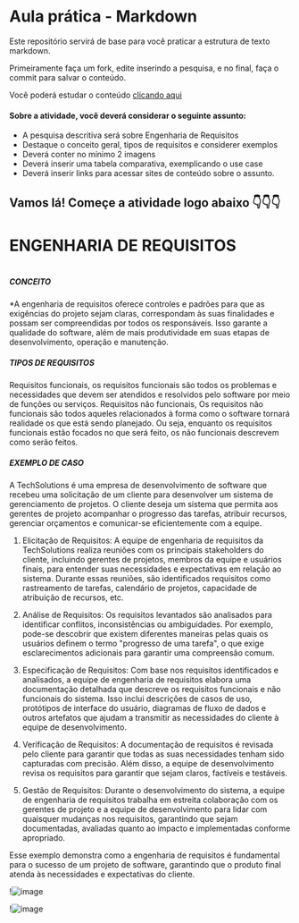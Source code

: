 #  Aula prática - Markdown

Este repositório servirá de base para você praticar a estrutura de texto markdown. 

Primeiramente faça um fork, edite inserindo a pesquisa, e no final, faça o commit para salvar o conteúdo.

Você poderá estudar o conteúdo [clicando aqui](https://docs.pipz.com/central-de-ajuda/learning-center/guia-basico-de-markdown#open)

#### Sobre a atividade, você deverá considerar o seguinte assunto:

- A pesquisa descritiva será sobre Engenharia de Requisitos
- Destaque o conceito geral, tipos de requisitos e considerer exemplos
- Deverá conter no mínimo 2 imagens
- Deverá inserir uma tabela comparativa, exemplicando o use case
- Deverá inserir links para acessar sites de conteúdo sobre o assunto.


## Vamos lá! Começe a atividade logo abaixo 👇👇👇
# **ENGENHARIA DE REQUISITOS** <h1>
##### CONCEITO <h5>
*A engenharia de requisitos oferece controles e padrões para que as exigências do projeto sejam claras, correspondam às suas finalidades e possam ser compreendidas por todos os responsáveis. Isso garante a qualidade do software, além de mais produtividade em suas etapas de desenvolvimento, operação e manutenção.
##### TIPOS DE REQUISITOS <h5>
Requisitos funcionais, os requisitos funcionais são todos os problemas e necessidades que devem ser atendidos e resolvidos pelo software por meio de funções ou serviços.
Requisitos não funcionais, Os requisitos não funcionais são todos aqueles relacionados à forma como o software tornará realidade os que está sendo planejado. Ou seja, enquanto os requisitos funcionais estão focados no que será feito, os não funcionais descrevem como serão feitos.
##### EXEMPLO DE CASO <h5>
A TechSolutions é uma empresa de desenvolvimento de software que recebeu uma solicitação de um cliente para desenvolver um sistema de gerenciamento de projetos. O cliente deseja um sistema que permita aos gerentes de projeto acompanhar o progresso das tarefas, atribuir recursos, gerenciar orçamentos e comunicar-se eficientemente com a equipe.
1. Elicitação de Requisitos:
A equipe de engenharia de requisitos da TechSolutions realiza reuniões com os principais stakeholders do cliente, incluindo gerentes de projetos, membros da equipe e usuários finais, para entender suas necessidades e expectativas em relação ao sistema. Durante essas reuniões, são identificados requisitos como rastreamento de tarefas, calendário de projetos, capacidade de atribuição de recursos, etc.

2. Análise de Requisitos:
Os requisitos levantados são analisados para identificar conflitos, inconsistências ou ambiguidades. Por exemplo, pode-se descobrir que existem diferentes maneiras pelas quais os usuários definem o termo "progresso de uma tarefa", o que exige esclarecimentos adicionais para garantir uma compreensão comum.

3. Especificação de Requisitos:
Com base nos requisitos identificados e analisados, a equipe de engenharia de requisitos elabora uma documentação detalhada que descreve os requisitos funcionais e não funcionais do sistema. Isso inclui descrições de casos de uso, protótipos de interface do usuário, diagramas de fluxo de dados e outros artefatos que ajudam a transmitir as necessidades do cliente à equipe de desenvolvimento.

4. Verificação de Requisitos:
A documentação de requisitos é revisada pelo cliente para garantir que todas as suas necessidades tenham sido capturadas com precisão. Além disso, a equipe de desenvolvimento revisa os requisitos para garantir que sejam claros, factíveis e testáveis.

5. Gestão de Requisitos:
Durante o desenvolvimento do sistema, a equipe de engenharia de requisitos trabalha em estreita colaboração com os gerentes de projeto e a equipe de desenvolvimento para lidar com quaisquer mudanças nos requisitos, garantindo que sejam documentadas, avaliadas quanto ao impacto e implementadas conforme apropriado.

Esse exemplo demonstra como a engenharia de requisitos é fundamental para o sucesso de um projeto de software, garantindo que o produto final atenda às necessidades e expectativas do cliente.


!![image](https://github.com/Feefbolas/aulaMarkdown/assets/164874979/e8aabc72-5427-43bc-9e4c-8f6bf1243449)


!![image](https://github.com/Feefbolas/aulaMarkdown/assets/164874979/4a5a0d01-2ee5-4853-a65c-58b8d6b0f3cc)

